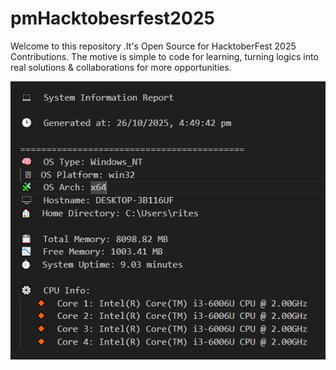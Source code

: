 # pmHacktobesrfest2025
Welcome to this repository .It's Open Source for HacktoberFest 2025 Contributions. The motive is simple to code for learning, turning logics into real solutions &amp; collaborations for more opportunities. 

<img src="./Demo.png" alt="Demo system dashboard" width="600" />​